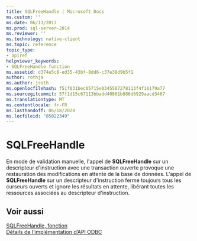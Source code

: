 ```yaml
---
title: SQLFreeHandle | Microsoft Docs
ms.custom: ''
ms.date: 06/13/2017
ms.prod: sql-server-2014
ms.reviewer: ''
ms.technology: native-client
ms.topic: reference
topic_type:
- apiref
helpviewer_keywords:
- SQLFreeHandle function
ms.assetid: d374e5c8-ed35-43bf-8dd6-c37e38d9b5f1
author: rothja
ms.author: jroth
ms.openlocfilehash: f51f031bec05715e0345507278113f4f16179a77
ms.sourcegitcommit: 57f1d15c67113bbadd40861b886d6929aacd3467
ms.translationtype: MT
ms.contentlocale: fr-FR
ms.lasthandoff: 06/18/2020
ms.locfileid: "85022349"
---
```

# <a name="sqlfreehandle"></a>SQLFreeHandle
  En mode de validation manuelle, l'appel de **SQLFreeHandle** sur un descripteur d'instruction avec une transaction ouverte provoque une restauration des modifications en attente de la base de données. L'appel de **SQLFreeHandle** sur un descripteur d'instruction ferme toujours tous les curseurs ouverts et ignore les résultats en attente, libérant toutes les ressources associées au descripteur d'instruction.  
  
## <a name="see-also"></a>Voir aussi  
 [SQLFreeHandle, fonction](https://go.microsoft.com/fwlink/?LinkId=59345)   
 [Détails de l’implémentation d’API ODBC](odbc-api-implementation-details.md)  
  
  
